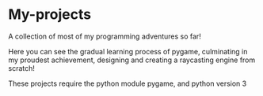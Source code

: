 # My-projects
A collection of most of my programming adventures so far!

Here you can see the gradual learning process of pygame, culminating in my proudest achievement, designing and creating a raycasting engine from scratch!

These projects require the python module pygame, and python version 3
